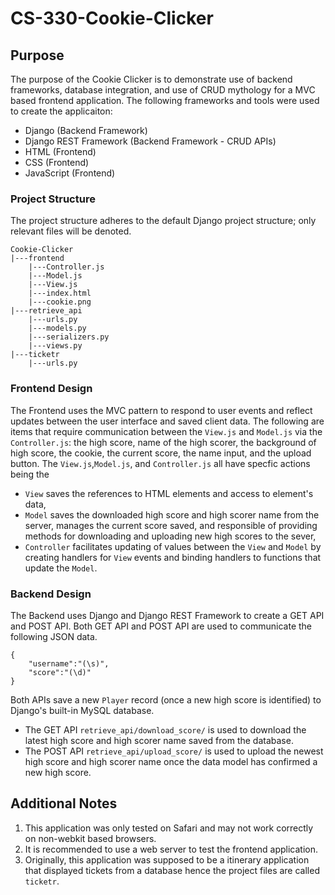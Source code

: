 # CS-330-Cookie-Clicker
## Purpose
The purpose of the Cookie Clicker is to demonstrate use of backend frameworks, database integration, and use of CRUD mythology for a MVC based frontend application. The following frameworks and tools were used to create the applicaiton:
* Django (Backend Framework)
* Django REST Framework (Backend Framework - CRUD APIs)
* HTML (Frontend)
* CSS (Frontend)
* JavaScript (Frontend)
### Project Structure
The project structure adheres to the default Django project structure; only relevant files will be denoted.
```
Cookie-Clicker
|---frontend
    |---Controller.js
    |---Model.js
    |---View.js
    |---index.html
    |---cookie.png
|---retrieve_api
    |---urls.py
    |---models.py
    |---serializers.py
    |---views.py
|---ticketr
    |---urls.py
```
### Frontend Design
The Frontend uses the MVC pattern to respond to user events and reflect updates between the user interface and saved client data. The following are items that require communication between the `View.js` and `Model.js` via the `Controller.js`: the high score, name of the high scorer, the background of high score, the cookie, the current score, the name input, and the upload button. The `View.js`,`Model.js`, and `Controller.js` all have specfic actions being the 
- `View` saves the references to HTML elements and access to element's data,
- `Model` saves the downloaded high score and high scorer name from the server, manages the current score saved, and responsible of providing methods for downloading and uploading new high scores to the sever,
- `Controller` facilitates updating of values between the `View` and `Model` by creating handlers for `View` events and binding handlers to functions that update the `Model`.
### Backend Design 
The Backend uses Django and Django REST Framework to create a GET API and POST API. Both GET API and POST API are used to communicate the following JSON data.
```
{
    "username":"(\s)",
    "score":"(\d)"
}
```

Both APIs save a new `Player` record (once a new high score is identified) to Django's built-in MySQL database. 
- The GET API `retrieve_api/download_score/` is used to download the latest high score and high scorer name saved from the database. 
- The POST API `retrieve_api/upload_score/` is used to upload the newest high score and high scorer name once the data model has confirmed a new high score. 
## Additional Notes
1. This application was only tested on Safari and may not work correctly on non-webkit based browsers.
2. It is recommended to use a web server to test the frontend application. 
3. Originally, this application was supposed to be a itinerary application that displayed tickets from a database hence the project files are called `ticketr`.
